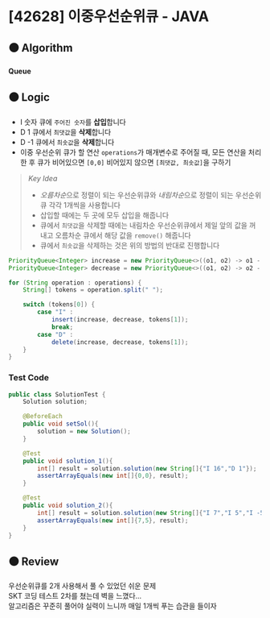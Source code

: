 # [42628] 이중우선순위큐 - JAVA

## :black_circle: Algorithm
**Queue**

## :black_circle: Logic

- I 숫자	큐에 `주어진 숫자`를 **삽입**합니다  
- D 1	큐에서 `최댓값`을 **삭제**합니다  
- D -1	큐에서 `최솟값`을 **삭제**합니다
- 이중 우선순위 큐가 할 연산 `operations`가 매개변수로 주어질 때, 모든 연산을 처리한 후 큐가 비어있으면 `[0,0]` 비어있지 않으면 `[최댓값, 최솟값]`을 구하기

> _Key Idea_
> - *오름차순*으로 정렬이 되는 우선순위큐와 *내림차순*으로 정렬이 되는 우선순위큐 각각 1개씩을 사용합니다
> - 삽입할 때에는 두 곳에 모두 삽입을 해줍니다
> - 큐에서 `최댓값`을 삭제할 때에는 내림차순 우선순위큐에서 제일 앞의 값을 꺼내고 오름차순 큐에서 해당 값을 `remove()` 해줍니다
> - 큐에서 `최솟값`을 삭제하는 것은 위의 방법의 반대로 진행합니다

```Java
PriorityQueue<Integer> increase = new PriorityQueue<>((o1, o2) -> o1 - o2);
PriorityQueue<Integer> decrease = new PriorityQueue<>((o1, o2) -> o2 - o1);

for (String operation : operations) {
    String[] tokens = operation.split(" ");

    switch (tokens[0]) {
        case "I" :
            insert(increase, decrease, tokens[1]);
            break;
        case "D" :
            delete(increase, decrease, tokens[1]);
    }
}
```

### Test Code

```Java
public class SolutionTest {
    Solution solution;

    @BeforeEach
    public void setSol(){
        solution = new Solution();
    }

    @Test
    public void solution_1(){
        int[] result = solution.solution(new String[]{"I 16","D 1"});
        assertArrayEquals(new int[]{0,0}, result);
    }

    @Test
    public void solution_2(){
        int[] result = solution.solution(new String[]{"I 7","I 5","I -5","D -1"});
        assertArrayEquals(new int[]{7,5}, result);
    }
}
```

## :black_circle: Review
우선순위큐를 2개 사용해서 풀 수 있었던 쉬운 문제  
SKT 코딩 테스트 2차를 쳤는데 벽을 느꼈다...  
알고리즘은 꾸준히 풀어야 실력이 느니까 매일 1개씩 푸는 습관을 들이자
